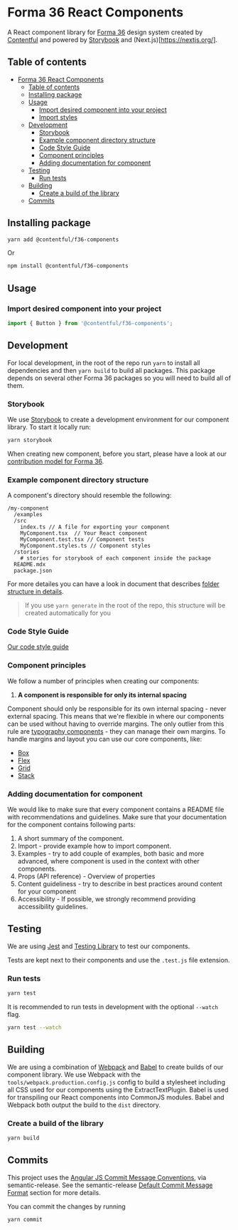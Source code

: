 # Forma 36 React Components

A React component library for [Forma 36](https://f36.contentful.com/) design system created by [Contentful](https://www.contentful.com) and powered by [Storybook](https://storybook.js.org/) and (Next.js)[https://nextjs.org/].

## Table of contents

<!-- TOC -->

- [Forma 36 React Components](#f36-components)
  - [Table of contents](#table-of-contents)
  - [Installing package](#installing-package)
  - [Usage](#usage)
    - [Import desired component into your project](#import-desired-component-into-your-project)
    - [Import styles](#import-styles)
  - [Development](#development)
    - [Storybook](#storybook)
    - [Example component directory structure](#example-component-directory-structure)
    - [Code Style Guide](#code-style-guide)
    - [Component principles](#component-principles)
    - [Adding documentation for component](#adding-documentation-for-component)
  - [Testing](#testing)
    - [Run tests](#run-tests)
  - [Building](#building)
    - [Create a build of the library](#create-a-build-of-the-library)
  - [Commits](#commits)
  <!-- /TOC -->

## Installing package

```bash
yarn add @contentful/f36-components
```

Or

```bash
npm install @contentful/f36-components
```

## Usage

### Import desired component into your project

```js
import { Button } from '@contentful/f36-components';
```

## Development

For local development, in the root of the repo run `yarn` to install all dependencies and then `yarn build` to build all packages.
This package depends on several other Forma 36 packages so you will need to build all of them.

### Storybook

We use [Storybook](https://storybook.js.org/) to create a development environment for our component library. To start it locally run:

```bash
yarn storybook
```

When creating new component, before you start, please have a look at our [contribution model for Forma 36](https://f36.contentful.com/introduction/contributing).

### Example component directory structure

A component's directory should resemble the following:

```
/my-component
  /examples
  /src
    index.ts // A file for exporting your component
    MyComponent.tsx  // Your React component
    MyComponent.test.tsx // Component tests
    MyComponent.styles.ts // Component styles
  /stories
    # stories for storybook of each component inside the package
  README.mdx
  package.json
```

For more detailes you can have a look in document that describes [folder structure in details](https://github.com/contentful/forma-36/blob/main/docs/folder-structure.md).

> If you use `yarn generate` in the root of the repo, this structure will be created automatically for you

### Code Style Guide

[Our code style guide](https://github.com/contentful/forma-36/blob/main/docs/code-style-guide.md)

### Component principles

We follow a number of principles when creating our components:

1.  **A component is responsible for only its internal spacing**

Component should only be responsible for its own internal spacing - never external spacing. This means that we're flexible in where our components can be used without having to override margins.
The only outlier from this rule are [typography components](https://f36.contentful.com/components/display-text) - they can manage their own margins. To handle margins and layout you can use our core components, like:

- [Box](https://f36.contentful.com/components/box)
- [Flex](https://f36.contentful.com/components/flex)
- [Grid](https://f36.contentful.com/components/grid)
- [Stack](https://f36.contentful.com/components/stack)

### Adding documentation for component

We would like to make sure that every component contains a README file with recommendations and guidelines.
Make sure that your documentation for the component contains following parts:

1. A short summary of the component.
2. Import - provide example how to import component.
3. Examples - try to add couple of examples, both basic and more advanced, where component is used in the context with other components.
4. Props (API reference) - Overview of properties
5. Content guideliness - try to describe in best practices around content for your component
6. Accessibility - If possible, we strongly recommend providing accessibility guidelines.

## Testing

We are using [Jest](https://facebook.github.io/jest/) and [Testing Library](https://testing-library.com/docs/react-testing-library/intro/) to test our components.

Tests are kept next to their components and use the `.test.js` file extension.

### Run tests

```bash
yarn test
```

It is recommended to run tests in development with the optional `--watch` flag.

```bash
yarn test --watch
```

## Building

We are using a combination of [Webpack](https://webpack.js.org/) and [Babel](https://babeljs.io/) to create builds of our component library. We use Webpack with the `tools/webpack.production.config.js` config to build a stylesheet including all CSS used for our components using the ExtractTextPlugin. Babel is used for transpiling our React components into CommonJS modules. Babel and Webpack both output the build to the `dist` directory.

### Create a build of the library

```bash
yarn build
```

## Commits

This project uses the [Angular JS Commit Message Conventions](https://docs.google.com/document/d/1QrDFcIiPjSLDn3EL15IJygNPiHORgU1_OOAqWjiDU5Y/edit), via semantic-release. See the semantic-release [Default Commit Message Format](https://github.com/semantic-release/semantic-release#default-commit-message-format) section for more details.

You can commit the changes by running

```bash
yarn commit
```
